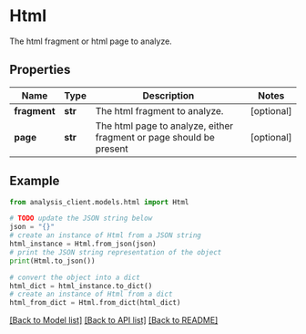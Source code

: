 # Html

The html fragment or html page to analyze.

## Properties

Name | Type | Description | Notes
------------ | ------------- | ------------- | -------------
**fragment** | **str** | The html fragment to analyze. | [optional] 
**page** | **str** | The html page to analyze, either fragment or page should be present | [optional] 

## Example

```python
from analysis_client.models.html import Html

# TODO update the JSON string below
json = "{}"
# create an instance of Html from a JSON string
html_instance = Html.from_json(json)
# print the JSON string representation of the object
print(Html.to_json())

# convert the object into a dict
html_dict = html_instance.to_dict()
# create an instance of Html from a dict
html_from_dict = Html.from_dict(html_dict)
```
[[Back to Model list]](../README.md#documentation-for-models) [[Back to API list]](../README.md#documentation-for-api-endpoints) [[Back to README]](../README.md)


